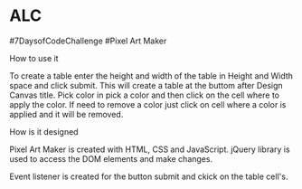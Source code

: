# ALC
#7DaysofCodeChallenge
#Pixel Art Maker

How to use it

To create a table enter the height and width of the table in Height and Width space and click submit.
This will create a table at the buttom after Design Canvas title.
Pick color in pick a color and then click on the cell where to apply the color.
If need to remove a color just click on cell where a color is applied and it will be removed.

How is it designed

Pixel Art Maker is created with HTML, CSS and JavaScript. jQuery library is used to access the DOM elements and make changes. 

Event listener is created for the button submit and ckick on the table cell's.

